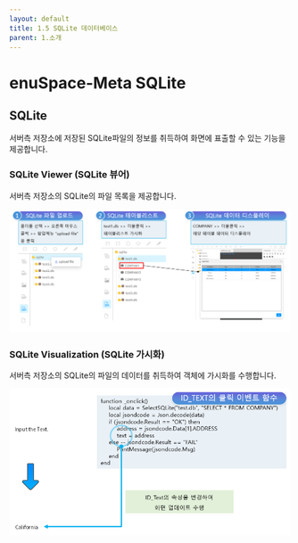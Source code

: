 ```yaml
---
layout: default
title: 1.5 SQLite 데이터베이스
parent: 1.소개
---
```


# enuSpace-Meta SQLite

## SQLite

서버측 저장소에 저장된 SQLite파일의 정보를 취득하여 화면에 표출할 수 있는 기능을 제공합니다.

### SQLite Viewer (SQLite 뷰어)

서버측 저장소의 SQLite의 파일 목록을 제공합니다.

![](./assets/enuSpace_meta_sqlite.png)

### SQLite Visualization (SQLite 가시화)

서버측 저장소의 SQLite의 파일의 데이터를 취득하여 객체에 가시화를 수행합니다.

![](./assets/enuspace_meta_sqlite_visualization.png)